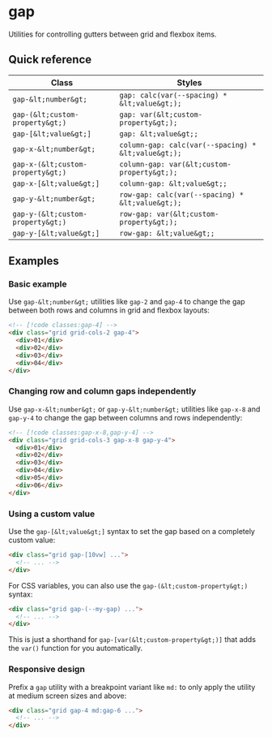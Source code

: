 # gap

Utilities for controlling gutters between grid and flexbox items.

## Quick reference

| Class | Styles |
|---|---|
| `gap-&lt;number&gt;` | `gap: calc(var(--spacing) * &lt;value&gt;);` |
| `gap-(&lt;custom-property&gt;)` | `gap: var(&lt;custom-property&gt;);` |
| `gap-[&lt;value&gt;]` | `gap: &lt;value&gt;;` |
| `gap-x-&lt;number&gt;` | `column-gap: calc(var(--spacing) * &lt;value&gt;);` |
| `gap-x-(&lt;custom-property&gt;)` | `column-gap: var(&lt;custom-property&gt;);` |
| `gap-x-[&lt;value&gt;]` | `column-gap: &lt;value&gt;;` |
| `gap-y-&lt;number&gt;` | `row-gap: calc(var(--spacing) * &lt;value&gt;);` |
| `gap-y-(&lt;custom-property&gt;)` | `row-gap: var(&lt;custom-property&gt;);` |
| `gap-y-[&lt;value&gt;]` | `row-gap: &lt;value&gt;;` |


## Examples

### Basic example

Use `gap-&lt;number&gt;` utilities like `gap-2` and `gap-4` to change the gap between both rows and columns in grid and flexbox layouts:

```html
<!-- [!code classes:gap-4] -->
<div class="grid grid-cols-2 gap-4">
  <div>01</div>
  <div>02</div>
  <div>03</div>
  <div>04</div>
</div>
```

### Changing row and column gaps independently

Use `gap-x-&lt;number&gt;` or `gap-y-&lt;number&gt;` utilities like `gap-x-8` and `gap-y-4` to change the gap between columns and rows independently:

```html
<!-- [!code classes:gap-x-8,gap-y-4] -->
<div class="grid grid-cols-3 gap-x-8 gap-y-4">
  <div>01</div>
  <div>02</div>
  <div>03</div>
  <div>04</div>
  <div>05</div>
  <div>06</div>
</div>
```

### Using a custom value

Use the `gap-[&lt;value&gt;]` syntax to set the gap based on a completely custom value:

```html
<div class="grid gap-[10vw] ...">
  <!-- ... -->
</div>
```

For CSS variables, you can also use the `gap-(&lt;custom-property&gt;)` syntax:

```html
<div class="grid gap-(--my-gap) ...">
  <!-- ... -->
</div>
```

This is just a shorthand for `gap-[var(&lt;custom-property&gt;)]` that adds the `var()` function for you automatically.

### Responsive design

Prefix a `gap` utility with a breakpoint variant like `md:` to only apply the utility at medium screen sizes and above:

```html
<div class="grid gap-4 md:gap-6 ...">
  <!-- ... -->
</div>
```

